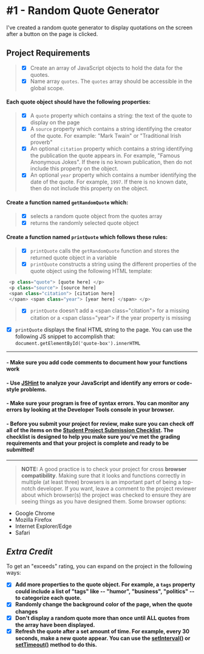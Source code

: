 # \#1 - Random Quote Generator
I've created a random quote generator to display quotations on the screen after a button on the page is clicked.

## Project Requirements

> * [x] Create an array of JavaScript objects to hold the data for the quotes.
> * [x] Name array `quotes`. The `quotes` array should be accessible in the global scope.


#### Each quote object should have the following properties:
> * [x] A `quote` property which contains a string: the text of the quote to display on the page
> * [x] A `source` property which contains a string identifying the creator of the quote. For example: "Mark Twain" or "Traditional Irish proverb"
> * [x] An optional `citation` property which contains a string identifying the publication the quote appears in. For example, "Famous Anonymous Jokes". If there is no known publication, then do not include this property on the object.
> * [x] An optional `year` property which contains a number identifying the date of the quote. For example, `1997`. If there is no known date, then do not include this property on the object.


#### Create a function named `getRandomQuote` which:
> * [x] selects a random quote object from the quotes array
> * [x] returns the randomly selected quote object


#### Create a function named `printQuote` which follows these rules:
> * [x] `printQuote` calls the `getRandomQuote` function and stores the returned quote object in a variable
> * [x] `printQuote` constructs a string using the different properties of the quote object using the following HTML template: 
```javascript
 <p class="quote"> [quote here] </p>
 <p class="source"> [source here] 
 <span class="citation"> [citation here] 
 </span> <span class="year"> [year here] </span> </p>
```
> * [x] `printQuote` doesn't add a \<span class="citation"> for a missing citation or a \<span class="year"> if the year property is missing
  * [x] `printQuote` displays the final HTML string to the page. You can use the following JS snippet to accomplish that: `document.getElementById('quote-box').innerHTML`

-----------
#### - Make sure you add code comments to document how your functions work
#### - Use [JSHint](http://jshint.com/) to analyze your JavaScript and identify any errors or code-style problems.
#### - Make sure your program is free of syntax errors. You can monitor any errors by looking at the Developer Tools console in your browser.
#### - Before you submit your project for review, make sure you can check off all of the items on the [Student Project Submission Checklist](http://treehouse-techdegree.s3.amazonaws.com/Student-Project-Submission-Checklist.pdf). The checklist is designed to help you make sure you’ve met the grading requirements and that your project is complete and ready to be submitted!
-----------
> **NOTE:** A good practice is to check your project for cross **browser compatibility**. Making sure that it looks and functions correctly in multiple (at least three) browsers is an important part of being a top-notch developer. If you want, leave a comment to the project reviewer about which browser(s) the project was checked to ensure they are seeing things as you have designed them.
Some browser options:
  * Google Chrome
  * Mozilla Firefox
  * Internet Explorer/Edge
  * Safari

## _Extra Credit_
To get an "exceeds" rating, you can expand on the project in the following ways:
* [x] __Add more properties to the quote object. For example, a `tags` property could include a list of "tags" like -- "humor", "business", "politics" -- to categorize each quote.__
* [x] __Randomly change the background color of the page, when the quote changes__
* [x] __Don't display a random quote more than once until ALL quotes from the array have been displayed.__
* [x] __Refresh the quote after a set amount of time. For example, every 30 seconds, make a new quote appear. You can use the [setInterval()](https://developer.mozilla.org/en-US/docs/Web/API/WindowTimers/setInterval) or [setTimeout()](https://developer.mozilla.org/en-US/docs/Web/API/WindowTimers/setTimeout) method to do this.__
